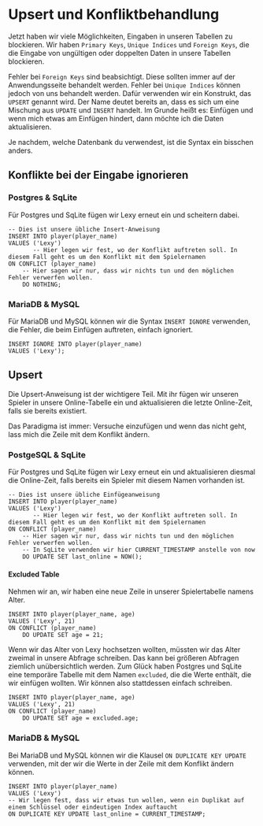 # Upsert und Konfliktbehandlung

Jetzt haben wir viele Möglichkeiten, Eingaben in unseren Tabellen zu blockieren.
Wir haben `Primary Keys`, `Unique Indices` und `Foreign Keys`, die die Eingabe von ungültigen oder doppelten Daten in unsere Tabellen blockieren.

Fehler bei `Foreign Keys` sind beabsichtigt.
Diese sollten immer auf der Anwendungsseite behandelt werden.
Fehler bei `Unique Indices` können jedoch von uns behandelt werden.
Dafür verwenden wir ein Konstrukt, das `UPSERT` genannt wird.
Der Name deutet bereits an, dass es sich um eine Mischung aus `UPDATE` und `INSERT` handelt.
Im Grunde heißt es: Einfügen und wenn mich etwas am Einfügen hindert, dann möchte ich die Daten aktualisieren.

Je nachdem, welche Datenbank du verwendest, ist die Syntax ein bisschen anders.

## Konflikte bei der Eingabe ignorieren

### Postgres & SqLite

Für Postgres und SqLite fügen wir Lexy erneut ein und scheitern dabei.

```postgresql
-- Dies ist unsere übliche Insert-Anweisung
INSERT INTO player(player_name)
VALUES ('Lexy')
       -- Hier legen wir fest, wo der Konflikt auftreten soll. In diesem Fall geht es um den Konflikt mit dem Spielernamen
ON CONFLICT (player_name)
    -- Hier sagen wir nur, dass wir nichts tun und den möglichen Fehler verwerfen wollen.
    DO NOTHING;
```

### MariaDB & MySQL

Für MariaDB und MySQL können wir die Syntax `INSERT IGNORE` verwenden, die Fehler, die beim Einfügen auftreten, einfach ignoriert.

```mariadb
INSERT IGNORE INTO player(player_name)
VALUES ('Lexy');
```

## Upsert

Die Upsert-Anweisung ist der wichtigere Teil.
Mit ihr fügen wir unseren Spieler in unsere Online-Tabelle ein und aktualisieren die letzte Online-Zeit, falls sie bereits existiert.

Das Paradigma ist immer: Versuche einzufügen und wenn das nicht geht, lass mich die Zeile mit dem Konflikt ändern.

### PostgeSQL & SqLite 

Für Postgres und SqLite fügen wir Lexy erneut ein und aktualisieren diesmal die Online-Zeit, falls bereits ein Spieler mit diesem Namen vorhanden ist. 

```postgresql
-- Dies ist unsere übliche Einfügeanweisung
INSERT INTO player(player_name)
VALUES ('Lexy')
       -- Hier legen wir fest, wo der Konflikt auftreten soll. In diesem Fall geht es um den Konflikt mit dem Spielernamen
ON CONFLICT (player_name)
    -- Hier sagen wir nur, dass wir nichts tun und den möglichen Fehler verwerfen wollen.
    -- In SqLite verwenden wir hier CURRENT_TIMESTAMP anstelle von now
    DO UPDATE SET last_online = NOW();
```

#### Excluded Table

Nehmen wir an, wir haben eine neue Zeile in unserer Spielertabelle namens Alter.

```postgresql
INSERT INTO player(player_name, age)
VALUES ('Lexy', 21)
ON CONFLICT (player_name)
    DO UPDATE SET age = 21;
```

Wenn wir das Alter von Lexy hochsetzen wollten, müssten wir das Alter zweimal in unsere Abfrage schreiben.
Das kann bei größeren Abfragen ziemlich unübersichtlich werden.
Zum Glück haben Postgres und SqLite eine temporäre Tabelle mit dem Namen `excluded`, die die Werte enthält, die wir einfügen wollten.
Wir können also stattdessen einfach schreiben.

```postgresql
INSERT INTO player(player_name, age)
VALUES ('Lexy', 21)
ON CONFLICT (player_name)
    DO UPDATE SET age = excluded.age;
```

### MariaDB & MySQL

Bei MariaDB und MySQL können wir die Klausel `ON DUPLICATE KEY UPDATE` verwenden, mit der wir die Werte in der Zeile mit dem Konflikt ändern können.

```mariadb
INSERT INTO player(player_name)
VALUES ('Lexy')
-- Wir legen fest, dass wir etwas tun wollen, wenn ein Duplikat auf einem Schlüssel oder eindeutigen Index auftaucht
ON DUPLICATE KEY UPDATE last_online = CURRENT_TIMESTAMP;
```
